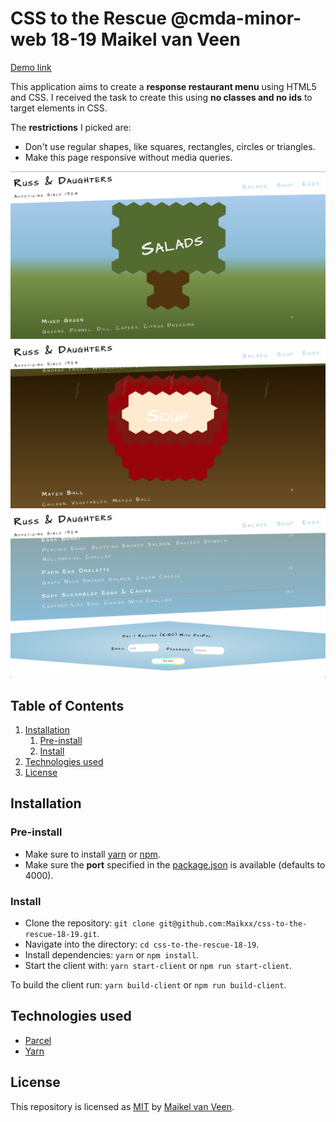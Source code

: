 # CSS to the Rescue @cmda-minor-web 18-19 Maikel van Veen

[Demo link](https://css-to-the-rescue-maikel.netlify.com)

This application aims to create a **response restaurant menu** using HTML5 and CSS.
I received the task to create this using **no classes and no ids** to target elements in CSS.

The **restrictions** I picked are:

* Don't use regular shapes, like squares, rectangles, circles or triangles.
* Make this page responsive without media queries.

![First section](docs/assets/section-1.png)
![Second section](docs/assets/section-2.png)
![Payment section](docs/assets/payment.png)

## Table of Contents

1. [Installation](#installation)
    1. [Pre-install](#pre-install)
    2. [Install](#install)
2. [Technologies used](#technologies-used)
3. [License](#license)

## Installation

### Pre-install

* Make sure to install [yarn](https://yarnpkg.com/en/) or [npm](https://www.npmjs.com).
* Make sure the **port** specified in the [package.json](package.json) is available (defaults to 4000).

### Install

* Clone the repository: `git clone git@github.com:Maikxx/css-to-the-rescue-18-19.git`.
* Navigate into the directory: `cd css-to-the-rescue-18-19`.
* Install dependencies: `yarn` or `npm install`.
* Start the client with: `yarn start-client` or `npm run start-client`.

To build the client run: `yarn build-client` or `npm run build-client`.

## Technologies used

* [Parcel](https://github.com/parcel-bundler/parcel)
* [Yarn](https://yarnpkg.com/en/)

## License

This repository is licensed as [MIT](LICENSE) by [Maikel van Veen](https://github.com/maikxx).

